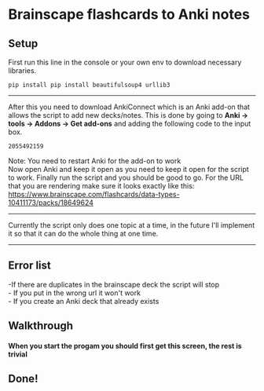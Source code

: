 
# Brainscape flashcards to Anki notes
## Setup
First run this line in the console or your own env to download necessary libraries.
```
pip install pip install beautifulsoup4 urllib3
```
<hr/>
After this you need to download AnkiConnect which is an Anki add-on that allows the script to add new decks/notes. This is done by going to <b>Anki -> tools -> Addons -> Get add-ons</b> and adding the following code to the input box.

```
2055492159
```
Note: You need to restart Anki for the add-on to work
<br/>
Now open Anki and keep it open as you need to keep it open for the script to work. Finally run the script and you should be good to go.
For the URL that you are rendering make sure it looks exactly like this: https://www.brainscape.com/flashcards/data-types-10411173/packs/18649624 
<hr />
Currently the script only does one topic at a time, in the future I'll implement it so that it can do the whole thing at one time.
<hr />
<h2>Error list</h2>
-If there are duplicates in the brainscape deck the script will stop <br/>
- If you put in the wrong url it won't work <br/>
- If you create an Anki deck that already exists

<h2>Walkthrough </h2>
<h4> When you start the progam you should first get this screen, the rest is <b>trivial</b> </h4>

<!-- ![image](https://user-images.githubusercontent.com/63613042/169578397-f54ddbb6-2eaa-4dc8-b75e-ea1f7572a183.png)

![image](https://user-images.githubusercontent.com/63613042/169578448-57138beb-64e7-4230-8dbe-0114cd25648c.png)

![image](https://user-images.githubusercontent.com/63613042/169578481-50699d67-f65c-4033-9aec-1a1b0d9601ca.png)

![image](https://user-images.githubusercontent.com/63613042/169578516-c51212c6-289a-4438-bb25-f161bc8a3577.png)

![image](https://user-images.githubusercontent.com/63613042/169578543-c0c00655-1c96-4ae5-b9c3-518228a5284d.png)
 -->
<h2> Done! </h2>
